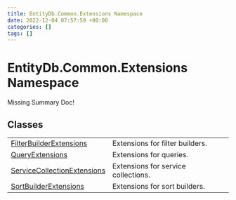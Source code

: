 ```yaml
---
title: EntityDb.Common.Extensions Namespace
date: 2022-12-04 07:57:59 +00:00
categories: []
tags: []
---
```


# EntityDb.Common.Extensions Namespace
Missing Summary Doc!
## Classes
<table><tr><td><a href='dotnet/entitydb.common.extensions.filterbuilderextensions'>FilterBuilderExtensions</a></td><td>
Extensions for filter builders.
</td></tr><tr><td><a href='dotnet/entitydb.common.extensions.queryextensions'>QueryExtensions</a></td><td>
Extensions for queries.
</td></tr><tr><td><a href='dotnet/entitydb.common.extensions.servicecollectionextensions'>ServiceCollectionExtensions</a></td><td>
Extensions for service collections.
</td></tr><tr><td><a href='dotnet/entitydb.common.extensions.sortbuilderextensions'>SortBuilderExtensions</a></td><td>
Extensions for sort builders.
</td></tr></table>
